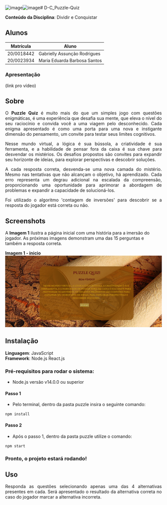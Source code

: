 ![image](https://github.com/projeto-de-algoritmos/D-C_Puzzle-Quiz/assets/64814266/97d4d793-e46f-4d1e-8bfd-b5d8d837b8e8)![image](https://github.com/projeto-de-algoritmos/D-C_Puzzle-Quiz/assets/64814266/71dc68e0-3d01-4350-947f-38f68fd9a689)#  D-C_Puzzle-Quiz

**Conteúdo da Disciplina**: Dividir e Conquistar<br>

## Alunos
|Matrícula | Aluno |
| -- | -- |
| 20/0018442 |  Gabrielly Assunção Rodrigues |
| 20/0023934 |  Maria Eduarda Barbosa Santos |

### Apresentação
(link pro vídeo)

## Sobre

<p align="justify">
O <strong>Puzzle Quiz</strong> é muito mais do que um simples jogo com questões enigmáticas, é uma experiência que desafia sua mente, que eleva o nível do seu raciocínio e convida você a uma viagem pelo desconhecido. Cada enigma apresentado é como uma porta para uma nova e instigante dimensão do pensamento, um convite para testar seus limites cognitivos.
</p>
<p align="justify">
Nesse mundo virtual, a lógica é sua bússola, a criatividade é sua ferramenta, e a habilidade de pensar fora da caixa é sua chave para desvendar os mistérios. Os desafios propostos são convites para expandir seu horizonte de ideias, para explorar perspectivas e descobrir soluções.
</p>
<p align="justify">
A cada resposta correta, desvenda-se uma nova camada do mistério. Mesmo nas tentativas que não alcançam o objetivo, há aprendizado. Cada erro representa um degrau adicional na escalada da compreensão, proporcionando uma oportunidade para aprimorar a abordagem de problemas e expandir a capacidade de solucioná-los.
</p>
<p align="justify">
Foi utilizado o algoritmo 'contagem de inversões' para descobrir se a resposta do jogador está correta ou não. 
</p>

## Screenshots

A **Imagem 1** ilustra a página inicial com uma história para a imersão do jogador. As próximas imagens demonstram uma das 15 perguntas e também a resposta correta.

**Imagem 1 - inicio** 
![img1](./puzzle/src/images/img1.png)


## Instalação 
**Linguagem**: JavaScript<br>
**Framework**: Node.js React.js<br>

### Pré-requisitos para rodar o sistema:

- Node.js versão v14.0.0 ou superior <br>

#### Passo 1

- Pelo terminal, dentro da pasta puzzle insira o seguinte comando:

```
npm install
```

#### Passo 2

- Após o passo 1, dentro da pasta puzzle utilize o comando:

```
npm start
```

### Pronto, o projeto estará rodando!

## Uso 

<p align="justify">
Responda as questões selecionando apenas uma das 4 alternativas presentes em cada. Será apresentado o resultado da alternativa correta no caso do jogador marcar a alternativa incorreta.
</p>

